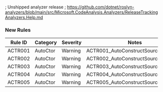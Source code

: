 ﻿; Unshipped analyzer release
; https://github.com/dotnet/roslyn-analyzers/blob/main/src/Microsoft.CodeAnalysis.Analyzers/ReleaseTrackingAnalyzers.Help.md

### New Rules

Rule ID | Category | Severity | Notes
--------|----------|----------|-------
ACTR001 | AutoCtor | Warning  | ACTR001_AutoConstructSourceGenerator
ACTR002 | AutoCtor | Warning  | ACTR002_AutoConstructSourceGenerator
ACTR003 | AutoCtor | Warning  | ACTR003_AutoConstructSourceGenerator
ACTR004 | AutoCtor | Warning  | ACTR004_AutoConstructSourceGenerator
ACTR005 | AutoCtor | Warning  | ACTR005_AutoConstructSourceGenerator
